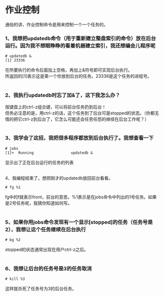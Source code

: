 # 作业控制
通俗的讲，作业控制命令是用来控制一个一个任务的。

### 1、我想把updatedb命令（用于重新建立整盘索引的命令）放在后台运行。因为我不想眼睁睁的看着机器建立索引，我还想编会儿程序呢
```shell
# updatedb &
[1] 23336
```
在所要执行的命令后面加上空格，再加上&符号即可实现后台执行。  
所返回的[1]表示这是第一个你放到后台的任务。23336是这个任务的进程号。  
&nbsp;&nbsp;

### 2、我执行updatedb时忘了加&了，这下我怎么办？
按键盘上的ctrl-z组合键，可以将前台任务扔到后台！  
但务必注意的是，用ctrl-z的话，这个任务到了后台可是stopped的状态。（你都无情的把它ctrl-z到后台了，它怎么可能还会任劳任怨的继续在后台工作呢？）  
&nbsp;&nbsp;

### 3、我学会了这招，我把很多程序都放到后台执行了。我想查看一下
```shell
# jobs
[1]+  Running                 updatedb &
```
显示出了正在后台运行的任务的列表  
&nbsp;&nbsp;

4、我编程结束了。想把刚才的updatedb放回前台看看。
```shell
# fg %1
```
fg中的f就表示front，前台的意思。%1表示是在jobs命令中列出的1号任务。如果是2号任务呢，我猜你知道如何写。  
&nbsp;&nbsp;

### 5、如果你用jobs命令发现有一个显示[stopped]的任务（任务号是2），我想让这个任务继续在后台执行
```shell
# bg %2
```
stopped的状态通常出现在用户ctrl-z之后。   
&nbsp;&nbsp;

### 6、我想让后台的任务号是3的任务取消
```shell
# kill %3
```
这样就杀死了任务号为3的后台任务。


